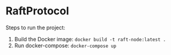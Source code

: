 # RaftProtocol

Steps to run the project:
1. Build the Docker image: `docker build -t raft-node:latest .`
2. Run docker-compose: `docker-compose up`
